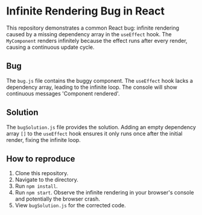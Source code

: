# Infinite Rendering Bug in React

This repository demonstrates a common React bug: infinite rendering caused by a missing dependency array in the `useEffect` hook. The `MyComponent` renders infinitely because the effect runs after every render, causing a continuous update cycle.

## Bug

The `bug.js` file contains the buggy component. The `useEffect` hook lacks a dependency array, leading to the infinite loop.  The console will show continuous messages 'Component rendered'.

## Solution

The `bugSolution.js` file provides the solution.  Adding an empty dependency array `[]` to the `useEffect` hook ensures it only runs once after the initial render, fixing the infinite loop.

## How to reproduce

1. Clone this repository.
2. Navigate to the directory.
3. Run `npm install`.
4. Run `npm start`. Observe the infinite rendering in your browser's console and potentially the browser crash.
5. View `bugSolution.js` for the corrected code.